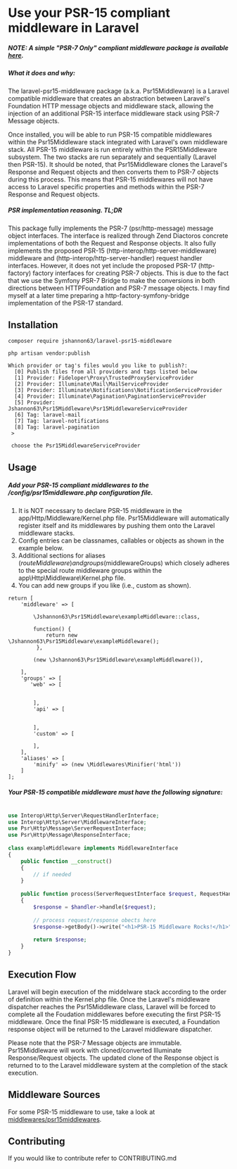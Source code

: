 


# Use your PSR-15 compliant middleware in Laravel

##### NOTE: A simple "PSR-7 Only" compliant middleware package is available [here](https://github.com/jshannon63/psr7middleware).

##### What it does and why:
The laravel-psr15-middleware package (a.k.a. Psr15Middleware) is a Laravel 
compatible middleware that creates an abstraction between Laravel's Foundation 
HTTP message objects and middleware stack, allowing the injection of an 
additional PSR-15 interface middleware stack using PSR-7 Message objects.
  
Once installed, you will be able to run PSR-15 compatible middlewares within
the Psr15Middleware stack integrated with Laravel's own middleware stack. All 
PSR-15 middleware is run entirely within the PSR15Middleware subsystem. The two 
stacks are run separately and sequentially (Laravel then PSR-15). It should be 
noted, that Psr15Middleware clones the Laravel's Response and Request objects and 
then converts them to PSR-7 objects during this process. This means that PSR-15 
middlewares  will not have access to Laravel specific properties and methods 
within the PSR-7 Response and Request objects.
    
##### PSR implementation reasoning. TL;DR
This package fully implements the PSR-7 (psr/http-message) message object interfaces. 
The interface is realized through Zend Diactoros concrete implementations of both the 
Request and Response objects. It also fully implements the proposed PSR-15 
(http-interop/http-server-middleware) middleware and (http-interop/http-server-handler) 
request handler interfaces. However, it does not yet include the proposed PSR-17 
(http-factory) factory interfaces for creating PSR-7 objects. This is due to the fact 
that we use the Symfony PSR-7 Bridge to make the conversions in both directions between 
HTTPFoundation and PSR-7 message objects. I may find myself at a later time preparing 
a http-factory-symfony-bridge implementation of the PSR-17 standard.


## Installation
```
composer require jshannon63/laravel-psr15-middleware  
```
```
php artisan vendor:publish
  
Which provider or tag's files would you like to publish?:
  [0] Publish files from all providers and tags listed below
  [1] Provider: Fideloper\Proxy\TrustedProxyServiceProvider
  [2] Provider: Illuminate\Mail\MailServiceProvider
  [3] Provider: Illuminate\Notifications\NotificationServiceProvider
  [4] Provider: Illuminate\Pagination\PaginationServiceProvider
  [5] Provider: Jshannon63\Psr15Middleware\Psr15MiddlewareServiceProvider
  [6] Tag: laravel-mail
  [7] Tag: laravel-notifications
  [8] Tag: laravel-pagination
 >
 
 choose the Psr15MiddlewareServiceProvider
```
## Usage

##### Add your PSR-15 compliant middlewares to the /config/psr15middleware.php configuration file.
1. It is NOT necessary to declare PSR-15 middleware in the app/Http/Middleware/Kernel.php file. 
Psr15Middleware will automatically register itself and its middlewares by pushing them onto the Laravel 
middleware stacks.
2. Config entries can be classnames, callables or objects as shown in the example below.
3. Additional sections for aliases ($routeMiddleware) and groups ($middlewareGroups) which closely
adheres to the special route middleware groups within the app\Http\Middleware\Kernel.php file.
4. You can add new groups if you like (i.e., custom as shown).
```
return [
    'middleware' => [
      
        \Jshannon63\Psr15Middleware\exampleMiddleware::class,
  
        function() {
            return new \Jshannon63\Psr15Middleware\exampleMiddleware();
         },
           
        (new \Jshannon63\Psr15Middleware\exampleMiddleware()),
    
    ],
    'groups' => [
       'web' => [
  

        ],
        'api' => [
  

        ],
        'custom' => [
  
        ],
    ],
    'aliases' => [
        'minify' => (new \Middlewares\Minifier('html'))
    ]
];

```
##### Your PSR-15 compatible middleware must have the following signature:
```php

use Interop\Http\Server\RequestHandlerInterface;
use Interop\Http\Server\MiddlewareInterface;
use Psr\Http\Message\ServerRequestInterface;
use Psr\Http\Message\ResponseInterface;
  
class exampleMiddleware implements MiddlewareInterface
{
    public function __construct()
    {
        // if needed
    }
  
    public function process(ServerRequestInterface $request, RequestHandlerInterface $handler): ResponseInterface
    {
        $response = $handler->handle($request);
  
        // process request/response obects here
        $response->getBody()->write("<h1>PSR-15 Middleware Rocks!</h1>");
  
        return $response;
    }
}

```

## Execution Flow
  
Laravel will begin execution of the middelware stack according to the order of 
definition within the Kernel.php file. Once the Laravel's middleware dispatcher
reaches the Psr15Middleware class, Laravel will be forced to complete all the
Foudation middlewares before executing the first PSR-15 middleware. Once the final
PSR-15 middleware is executed, a Foundation response object will be returned to
the Laravel middleware dispatcher.
  
Please note that the PSR-7 Message objects are immutable. Psr15Middleware will work
with cloned/converted Illuminate Response/Request objects. The updated clone of the 
Response object is returned to to the Laravel middleware system at the completion of 
the stack execution.
  
## Middleware Sources

For some PSR-15 middleware to use, take a look at [middlewares/psr15middlewares](https://github.com/middlewares/psr15-middlewares).
  
## Contributing

If you would like to contribute refer to CONTRIBUTING.md